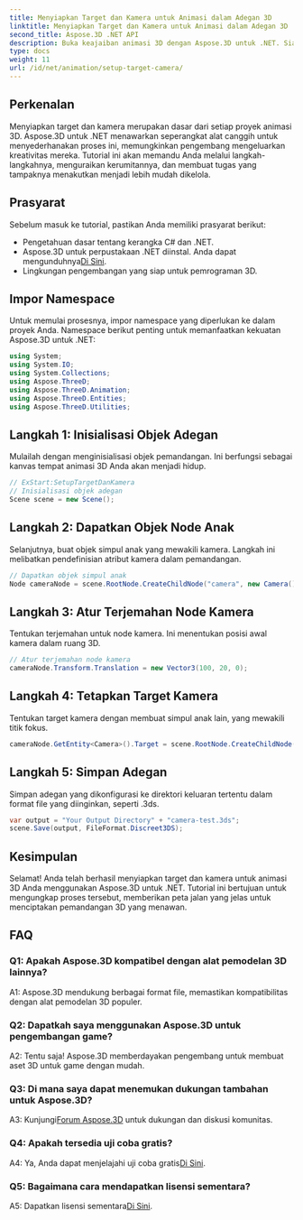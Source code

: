 ```yaml
---
title: Menyiapkan Target dan Kamera untuk Animasi dalam Adegan 3D
linktitle: Menyiapkan Target dan Kamera untuk Animasi dalam Adegan 3D
second_title: Aspose.3D .NET API
description: Buka keajaiban animasi 3D dengan Aspose.3D untuk .NET. Siapkan target dan kamera dengan mudah menggunakan tutorial komprehensif ini.
type: docs
weight: 11
url: /id/net/animation/setup-target-camera/
---
```

## Perkenalan

Menyiapkan target dan kamera merupakan dasar dari setiap proyek animasi 3D. Aspose.3D untuk .NET menawarkan seperangkat alat canggih untuk menyederhanakan proses ini, memungkinkan pengembang mengeluarkan kreativitas mereka. Tutorial ini akan memandu Anda melalui langkah-langkahnya, menguraikan kerumitannya, dan membuat tugas yang tampaknya menakutkan menjadi lebih mudah dikelola.

## Prasyarat

Sebelum masuk ke tutorial, pastikan Anda memiliki prasyarat berikut:

- Pengetahuan dasar tentang kerangka C# dan .NET.
-  Aspose.3D untuk perpustakaan .NET diinstal. Anda dapat mengunduhnya[Di Sini](https://releases.aspose.com/3d/net/).
- Lingkungan pengembangan yang siap untuk pemrograman 3D.

## Impor Namespace

Untuk memulai prosesnya, impor namespace yang diperlukan ke dalam proyek Anda. Namespace berikut penting untuk memanfaatkan kekuatan Aspose.3D untuk .NET:

```csharp
using System;
using System.IO;
using System.Collections;
using Aspose.ThreeD;
using Aspose.ThreeD.Animation;
using Aspose.ThreeD.Entities;
using Aspose.ThreeD.Utilities;
```

## Langkah 1: Inisialisasi Objek Adegan

Mulailah dengan menginisialisasi objek pemandangan. Ini berfungsi sebagai kanvas tempat animasi 3D Anda akan menjadi hidup.

```csharp
// ExStart:SetupTargetDanKamera
// Inisialisasi objek adegan
Scene scene = new Scene();
```

## Langkah 2: Dapatkan Objek Node Anak

Selanjutnya, buat objek simpul anak yang mewakili kamera. Langkah ini melibatkan pendefinisian atribut kamera dalam pemandangan.

```csharp
// Dapatkan objek simpul anak
Node cameraNode = scene.RootNode.CreateChildNode("camera", new Camera());
```

## Langkah 3: Atur Terjemahan Node Kamera

Tentukan terjemahan untuk node kamera. Ini menentukan posisi awal kamera dalam ruang 3D.

```csharp
// Atur terjemahan node kamera
cameraNode.Transform.Translation = new Vector3(100, 20, 0);
```

## Langkah 4: Tetapkan Target Kamera

Tentukan target kamera dengan membuat simpul anak lain, yang mewakili titik fokus.

```csharp
cameraNode.GetEntity<Camera>().Target = scene.RootNode.CreateChildNode("target");
```

## Langkah 5: Simpan Adegan

Simpan adegan yang dikonfigurasi ke direktori keluaran tertentu dalam format file yang diinginkan, seperti .3ds.

```csharp
var output = "Your Output Directory" + "camera-test.3ds";
scene.Save(output, FileFormat.Discreet3DS);
```

## Kesimpulan

Selamat! Anda telah berhasil menyiapkan target dan kamera untuk animasi 3D Anda menggunakan Aspose.3D untuk .NET. Tutorial ini bertujuan untuk mengungkap proses tersebut, memberikan peta jalan yang jelas untuk menciptakan pemandangan 3D yang menawan.

## FAQ

### Q1: Apakah Aspose.3D kompatibel dengan alat pemodelan 3D lainnya?

A1: Aspose.3D mendukung berbagai format file, memastikan kompatibilitas dengan alat pemodelan 3D populer.

### Q2: Dapatkah saya menggunakan Aspose.3D untuk pengembangan game?

A2: Tentu saja! Aspose.3D memberdayakan pengembang untuk membuat aset 3D untuk game dengan mudah.

### Q3: Di mana saya dapat menemukan dukungan tambahan untuk Aspose.3D?

 A3: Kunjungi[Forum Aspose.3D](https://forum.aspose.com/c/3d/18) untuk dukungan dan diskusi komunitas.

### Q4: Apakah tersedia uji coba gratis?

 A4: Ya, Anda dapat menjelajahi uji coba gratis[Di Sini](https://releases.aspose.com/).

### Q5: Bagaimana cara mendapatkan lisensi sementara?

 A5: Dapatkan lisensi sementara[Di Sini](https://purchase.aspose.com/temporary-license/).